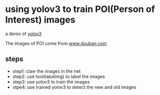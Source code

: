 # using yolov3 to train POI(Person of Interest) images
a demo of [yolov3](https://github.com/ultralytics/yolov3)

The images of POI come from www.douban.com

## steps
* step1: claw the images in the net
* step2: use tool(labelimg) to label the images 
* step3: use yolov3 to train the images
* stpe4: use trained yolov3 to detect the new and old images 

